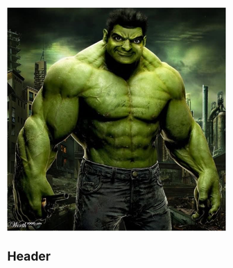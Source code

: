 ![Funny Monster Mr Bean Image](/uploads/funny-monster-mr-bean-image.jpg "Funny Monster Mr Bean Image")<!-- TITLE: Home -->
<!-- SUBTITLE: A quick summary of Home -->


# Header